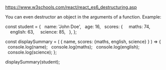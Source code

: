 https://www.w3schools.com/react/react_es6_destructuring.asp

You can even destructor an object in the arguments of a function. Example:

const student = {
  name: 'John Doe',
  age: 16,
  scores: {
    maths: 74,
    english: 63,
    science: 85,
  },
};

const displaySummary = ( { name, scores: {maths, english, science} } ) => {
  console.log(name);
  console.log(maths);
  console.log(english);
  console.log(science);
};

displaySummary(student);